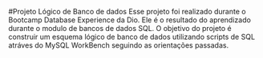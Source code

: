 #Projeto Lógico de Banco de dados
Esse projeto foi realizado durante o Bootcamp Database Experience da Dio.
Ele é o resultado do aprendizado durante o modulo de bancos de dados SQL. 
O objetivo do projeto é construir um esquema lógico de banco de dados utilizando scripts de SQL atráves do MySQL WorkBench seguindo as orientações passadas. 

